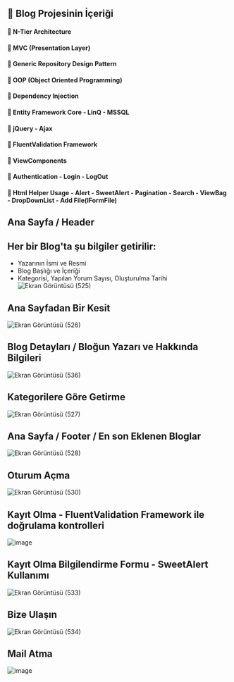 ## 📌 Blog Projesinin İçeriği
#### 💎 N-Tier Architecture
#### 💎 MVC (Presentation Layer)
#### 💎 Generic Repository Design Pattern
#### 💎 OOP (Object Oriented Programming)
#### 💎 Dependency Injection 
#### 💎 Entity Framework Core - LinQ - MSSQL
#### 💎 jQuery - Ajax
#### 💎 FluentValidation Framework
#### 💎 ViewComponents
#### 💎 Authentication - Login - LogOut
#### 💎 Html Helper Usage - Alert - SweetAlert - Pagination - Search - ViewBag - DropDownList - Add File(IFormFile)
## Ana Sayfa / Header
## Her bir Blog'ta şu bilgiler getirilir: 
- Yazarının İsmi ve Resmi 
- Blog Başlığı ve İçeriği
- Kategorisi, Yapılan Yorum Sayısı, Oluşturulma Tarihi
![Ekran Görüntüsü (525)](https://github.com/user-attachments/assets/a498d983-f183-49ea-b139-58f2e92f9a3f)
## **Ana Sayfadan Bir Kesit**
![Ekran Görüntüsü (526)](https://github.com/user-attachments/assets/2bb01b5f-9b22-4dc7-abc0-757a4ddfb136)
## Blog Detayları / Bloğun Yazarı ve Hakkında Bilgileri
![Ekran Görüntüsü (536)](https://github.com/user-attachments/assets/3f3b17ab-74a6-49a4-ab32-b9ffe7c26176)
## Kategorilere Göre Getirme
![Ekran Görüntüsü (527)](https://github.com/user-attachments/assets/95ae1807-37df-46b4-ab11-62ec614cd67e)
## Ana Sayfa / Footer / En son Eklenen Bloglar
![Ekran Görüntüsü (528)](https://github.com/user-attachments/assets/ac8432fc-f02d-46b9-9b64-3805031845cf)
## Oturum Açma
![Ekran Görüntüsü (530)](https://github.com/user-attachments/assets/b33303fc-997c-4171-8f5a-9d837b314a0e)
## Kayıt Olma - FluentValidation Framework ile doğrulama kontrolleri
![image](https://github.com/user-attachments/assets/fc59b3e5-774d-46af-aaf1-4248ba9df690)
## Kayıt Olma Bilgilendirme Formu - SweetAlert Kullanımı
![Ekran Görüntüsü (533)](https://github.com/user-attachments/assets/bdfc71fa-eb35-4a26-92e1-e6deb86c5608)
## Bize Ulaşın
![Ekran Görüntüsü (534)](https://github.com/user-attachments/assets/a5eaf512-d0d5-4cd5-9346-f5debdc35288)
## Mail Atma
![image](https://github.com/user-attachments/assets/40f6222f-5d09-4ed8-a1f5-e14bb8e100d2)
